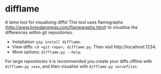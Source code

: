 difflame
========

A lame tool for visualising diffs! This tool uses flamegraphs (http://www.brendangregg.com/flamegraphs.html) to visualise the differences within git repositories.

* Installation: `pip install difflame`.
* View diffs: `cd <git-repo>; difflame.py`. Then visit http://localhost:1234.
* More options: `difflame.py --help`.

For large repositories it is recommended you create your diffs offline with `difflame.py save`, and then visualise with `difflame.py servefiles`.
